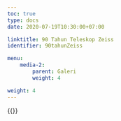 ```yaml
---
toc: true
type: docs
date: 2020-07-19T10:30:00+07:00

linktitle: 90 Tahun Teleskop Zeiss
identifier: 90tahunZeiss

menu:
    media-2:
        parent: Galeri
        weight: 4

weight: 4
---
```


{{<foldergallery src="90zeiss">}}